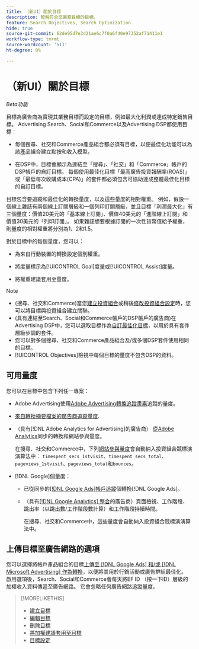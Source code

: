 ```yaml
---
title: （新UI）關於目標
description: 瞭解符合您業務目標的目標。
feature: Search Objectives, Search Optimization
hide: true
source-git-commit: 62de95d7e3d21ae6c7f0a6f40e97352af71411e1
workflow-type: tm+mt
source-wordcount: '511'
ht-degree: 0%

---
```


# （新UI）關於目標

*Beta功能*

目標為廣告商為實現其業務目標而設定的目標，例如最大化利潤或達成特定銷售目標。 Advertising Search、Social和Commerce以及Advertising DSP都使用目標：

* 每個搜尋、社交和Commerce產品組合都必須有目標，以便最佳化功能可以為該產品組合建立點按和收入模型。

* 在DSP中，目標會顯示為連結至「搜尋」、「社交」和「Commerce」帳戶的DSP帳戶的自訂目標。 每個使用最佳化目標「最高廣告投資報酬率(ROAS)」或「最低每次收購成本(CPA)」的套件都必須包含可協助達成整體最佳化目標的自訂目標。

目標包含要追蹤和最佳化的轉換量度，以及這些量度的相對權重。 例如，假設一個線上雜誌有兩個線上訂閱層級和一個列印訂閱層級，並且目標「利潤最大化」有三個量度：價值20美元的「基本線上訂閱」、價值40美元的「進階線上訂閱」和價值30美元的「列印訂閱」。 如果雜誌想要根據訂閱的一次性貨幣值給予權重，則量度的相對權重將分別為1、2和1.5。

對於目標中的每個量度，您可以：

* 為來自行動裝置的轉換設定個別權重。

* 將度量標示為[!UICONTROL Goal]度量或[!UICONTROL Assist]度量。

* 將權重建議套用至量度。

>[!NOTE]
>* (搜尋、社交和Commerce)當您[建立投資組合](/help/search-social-commerce/new-ui/manage/portfolios/portfolio-create.md)或稍後[修改投資組合設定](/help/search-social-commerce/new-ui/manage/portfolios/portfolio-edit.md)時，您可以將目標與投資組合建立關聯。
>* (具有連結至Search、Social和Commerce帳戶的DSP帳戶的廣告商)在Advertising DSP中，您可以選取目標作為[自訂最佳化目標](/help/dsp/campaign-management/packages/package-settings.md)，以用於具有套件層級步調的套件。
>* 您可以對多個搜尋、社交和Commerce產品組合及/或多個DSP套件使用相同的目標。
>* [!UICONTROL Objectives]檢視中每個目標的量度不包含DSP的資料。

## 可用量度

您可以在目標中包含下列任一專案：

* Adobe Advertising使用[Adobe Advertising轉換追蹤畫素](/help/search-social-commerce/tracking/conversion-tracking-advertising.md)追蹤的量度。

* [來自轉換摘要檔案的廣告商追蹤量度](/help/search-social-commerce/tracking/conversion-tracking-about.md).<!-- Search only, or might DSP-only clients also have these? -->

* （具有[!DNL Adobe Analytics for Advertising]的廣告商） [從Adobe Analytics](/help/integrations/analytics/overview.md)同步的轉換和網站參與量度。

  在搜尋、社交和Commerce中，下列[網站參與量度](/help/integrations/analytics/analytics-data-in-advertising.md)會自動納入投資組合競標演演算法中： `timespent_secs_1stvisit`、`timespent_secs_total`、`pageviews_1stvisit`、`pageviews_total`和`bounces`。

* [!DNL Google]個量度：<!-- Search only, or might DSP-only clients also have these? -->

   * 已從同步的[[!DNL Google Ads]帳戶追蹤](/help/search-social-commerce/campaign-management/introduction/google-conversion-data.md)個轉換[!DNL Google Ads]。

   * （具有[[!DNL Google Analytics] 整合](/help/search-social-commerce/admin/data-sources/data-source-about.md)的廣告商）頁面檢視、工作階段、跳出率（以跳出數/工作階段數計算）和工作階段持續時間。

     在搜尋、社交和Commerce中，這些量度會自動納入投資組合競標演演算法中。

## 上傳目標至廣告網路的選項

您可以選擇將帳戶產品組合的目標[上傳至 [!DNL Google Ads] 和/或 [!DNL Microsoft Advertising] 作為轉換](/help/search-social-commerce/tools/objective-upload-to-networks.md)，以便將其用於行銷活動或廣告群組最佳化。 啟用選項後，Search、Social和Commerce會每天將EF ID （按一下ID）層級的加權收入資料傳遞至廣告網路。 它會忽略任何廣告網路追蹤量度。

>[!MORELIKETHIS]
>
>* [建立目標](objective-create.md)
>* [編輯目標](objective-edit.md)
>* [刪除目標](objective-delete.md)
>* [將加權建議套用至目標](objective-apply-weight-recommendations.md)
>* [目標設定](objective-settings.md)
